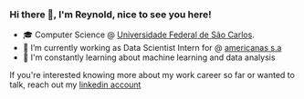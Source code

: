 ### Hi there 👋, I'm Reynold, nice to see you here!

- 🎓 Computer Science @ [Universidade Federal de São Carlos](https://www2.ufscar.br/).
- 🔭 I’m currently working as Data Scientist Intern for @ [americanas s.a](www.americanas.com.b) 
- 🌱 I'm constantly learning about machine learning and data analysis

If you're interested knowing more about my work career so far or wanted to talk, reach out my [linkedin account](https://www.linkedin.com/in/reynold-navarro-mazo/)

<!--
**reynold125/reynold125** is a ✨ _special_ ✨ repository because its `README.md` (this file) appears on your GitHub profile.

Here are some ideas to get you started:

- 🔭 I’m currently working on ...
- 🌱 I’m currently learning ...
- 👯 I’m looking to collaborate on ...
- 🤔 I’m looking for help with ...
- 💬 Ask me about ...
- 📫 How to reach me: ...
- 😄 Pronouns: ...
- ⚡ Fun fact: ...
-->
